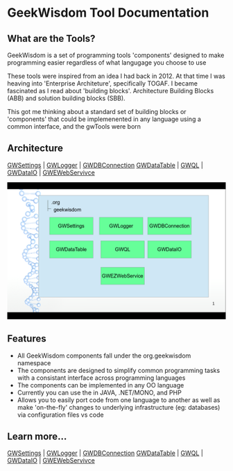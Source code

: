 # GeekWisdom Tool Documentation

## What are the Tools?

GeekWisdom is a set of programming tools 'components' designed to make 
programming easier regardless of what langugage you choose to use

These tools were inspired from an idea I had back in 2012. At that time I was
heaving into 'Enterprise Architeture', specifically TOGAF. I became fascinated
as I read about 'building blocks'. Architecture Building Blocks (ABB) and 
solution building blocks (SBB).

This got me thinking about a standard set of building blocks or 'components' 
that could be implemenented in any language using a common interface, and the gwTools were born

## Architecture

[GWSettings](GWSettings.md) | [GWLogger](GWLogger.md) | [GWDBConnection](GWDBConnection.md)
[GWDataTable](GWDataTable.md) | [GWQL](GWQL.md) | [GWDataIO](GWDataIO.md) |
[GWEWebServivce](GWEZWebService.md)


![gw Diagram ](https://github.com/geekwisdom/gwDocs/raw/master/assets/gwArchitecture.png "Logo Title Text 1")

## Features

* All GeekWisdom components fall under the org.geekwisdom namespace
* The components are designed to simplify common programming tasks with a consistant interface across programming languages
* The components can be implemented in any OO language
* Currently you can use the in JAVA, .NET/MONO, and PHP
* Allows you to easily port code from one language to another as well as make
'on-the-fly' changes to underlying infrastructure (eg: databases) via configuration files vs code


## Learn more...


[GWSettings](GWSettings.md) | [GWLogger](GWLogger.md) | [GWDBConnection](GWDBConnection.md)
[GWDataTable](GWDataTable.md) | [GWQL](GWQL.md) | [GWDataIO](GWDataIO.md) |
[GWEWebServivce](GWEZWebService.md)
